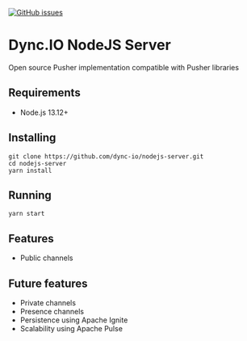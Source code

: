 
[![GitHub issues](https://img.shields.io/github/issues/dync-io/nodejs-server.svg)](https://github.com/dync-io/nodejs-server/issues)

# Dync.IO NodeJS Server

Open source Pusher implementation compatible with Pusher libraries

## Requirements

* Node.js 13.12+

## Installing
```
git clone https://github.com/dync-io/nodejs-server.git
cd nodejs-server
yarn install
```
## Running

```
yarn start
```

## Features

* Public channels

## Future features

* Private channels
* Presence channels
* Persistence using Apache Ignite
* Scalability using Apache Pulse
